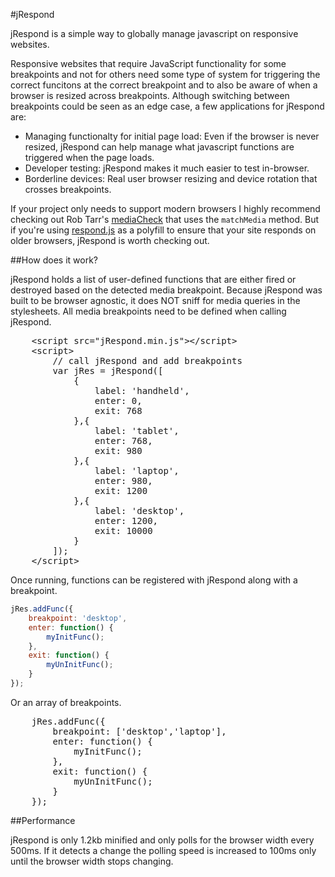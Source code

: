 #jRespond

jRespond is a simple way to globally manage javascript on responsive websites.

Responsive websites that require JavaScript functionality for some breakpoints and not for others need some type of system for triggering the correct funcitons at the correct breakpoint and to also be aware of when a browser is resized across breakpoints. Although switching between breakpoints could be seen as an edge case, a few applications for jRespond are:

* Managing functionalty for initial page load: Even if the browser is never resized, jRespond can help manage what javascript functions are triggered when the page loads.
* Developer testing: jRespond makes it much easier to test in-browser.
* Borderline devices: Real user browser resizing and device rotation that crosses breakpoints.

If your project only needs to support modern browsers I highly recommend checking out Rob Tarr's <a href="https://github.com/sparkbox/mediaCheck">mediaCheck</a> that uses the <code>matchMedia</code> method. But if you're using <a href="https://github.com/scottjehl/Respond">respond.js</a> as a polyfill to ensure that your site responds on older browsers, jRespond is worth checking out.

##How does it work?

jRespond holds a list of user-defined functions that are either fired or destroyed based on the detected media breakpoint. Because jRespond was built to be browser agnostic, it does NOT sniff for media queries in the stylesheets. All media breakpoints need to be defined when calling jRespond.

<pre>
	&lt;script src="jRespond.min.js"&gt;&lt;/script&gt;
	&lt;script>
		// call jRespond and add breakpoints
		var jRes = jRespond([
			{
				label: 'handheld',
				enter: 0,
				exit: 768
			},{
				label: 'tablet',
				enter: 768,
				exit: 980
			},{
				label: 'laptop',
				enter: 980,
				exit: 1200
			},{
				label: 'desktop',
				enter: 1200,
				exit: 10000
			}
		]);
	&lt;/script&gt;
</pre>

Once running, functions can be registered with jRespond along with a breakpoint.

``` javascript
jRes.addFunc({
	breakpoint: 'desktop',
	enter: function() {
		myInitFunc();
	},
	exit: function() {
		myUnInitFunc();
	}
});
```

Or an array of breakpoints.

<pre>
	jRes.addFunc({
		breakpoint: ['desktop','laptop'],
		enter: function() {
			myInitFunc();
		},
		exit: function() {
			myUnInitFunc();
		}
	});
</pre>

##Performance

jRespond is only 1.2kb minified and only polls for the browser width every 500ms. If it detects a change the polling speed is increased to 100ms only until the browser width stops changing.